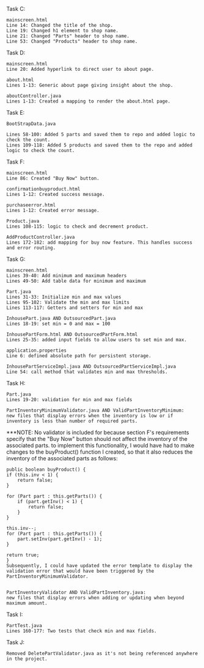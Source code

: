 Task C:

    mainscreen.html
    Line 14: Changed the title of the shop.
    Line 19: Changed h1 element to shop name.
    Line 21: Changed "Parts" header to shop name.
    Line 53: Changed "Products" header to shop name.

Task D:

    mainscreen.html
    Line 20: Added hyperlink to direct user to about page.

    about.html
    Lines 1-13: Generic about page giving insight about the shop.

    aboutController.java
    Lines 1-13: Created a mapping to render the about.html page.

Task E:

    BootStrapData.java
    
    Lines 58-100: Added 5 parts and saved them to repo and added logic to check the count.
    Lines 109-118: Added 5 products and saved them to the repo and added logic to check the count.

Task F:

    mainscreen.html
    Line 86: Created "Buy Now" button.

    confirmationbuyproduct.html
    Lines 1-12: Created success message.

    purchaseerror.html
    Lines 1-12: Created error message.

    Product.java
    Lines 108-115: logic to check and decrement product. 
    
    AddProductController.java
    Lines 172-182: add mapping for buy now feature. This handles success and error routing.
    
Task G:

    mainscreen.html
    Lines 39-40: Add minimum and maximum headers
    Lines 49-50: Add table data for minimum and maximum

    Part.java
    Lines 31-33: Initialize min and max values
    Lines 95-102: Validate the min and max limits
    Lines 113-117: Getters and setters for min and max

    InhousePart.java AND OutsourcedPart.java
    Lines 18-19: set min = 0 and max = 100

    InhousePartForm.html AND OutsourcedPartForm.html 
    Lines 25-35: added input fields to allow users to set min and max.

    application.properties
    Line 6: defined absolute path for persistent storage.

    InhousePartServiceImpl.java AND OutsourcedPartServiceImpl.java
    Line 54: call method that validates min and max thresholds.

Task H:
    
    Part.java
    Lines 19-20: validation for min and max fields

    PartInventoryMinimumValidator.java AND ValidPartInventoryMinimum:
    new files that display errors when the inventory is low or if inventory is less than number of required parts.

***NOTE: No validator is included for  because section F's requirements specify that the "Buy Now" button should not affect the inventory of the associated parts.
    to implement this functionality, I would have had to make changes to the buyProduct() function I created, so that it also reduces the inventory of the associated parts as follows:

    public boolean buyProduct() {
    if (this.inv < 1) {
        return false;
    }

    for (Part part : this.getParts()) {
        if (part.getInv() < 1) {
            return false;
        }
    }

    this.inv--;
    for (Part part : this.getParts()) {
        part.setInv(part.getInv() - 1);
    }
    
    return true;
    }
    Subsequently, I could have updated the error template to display the validation error that would have been triggered by the PartInventoryMinimumValidator.


    PartInventoryValidator AND ValidPartInventory.java:
    new files that display errors when adding or updating when beyond maximum amount.

Task I:
    
    PartTest.java
    Lines 160-177: Two tests that check min and max fields.

Task J:

    Removed DeletePartValidator.java as it's not being referenced anywhere in the project.

